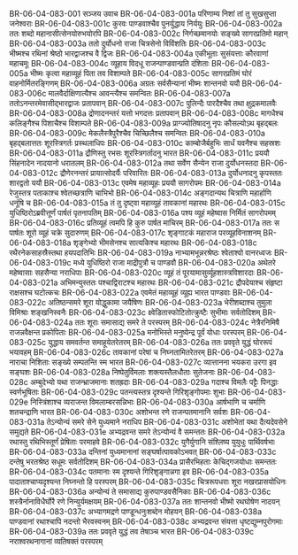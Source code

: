 BR-06-04-083-001  सञ्जय उवाच
BR-06-04-083-001a परिणाम्य निशां तां तु सुखसुप्ता जनेश्वराः
BR-06-04-083-001c कुरवः पाण्डवाश्चैव पुनर्युद्धाय निर्ययुः
BR-06-04-083-002a ततः शब्दो महानासीत्सेनयोरुभयोरपि
BR-06-04-083-002c निर्गच्छमानयोः सङ्ख्ये सागरप्रतिमो महान्
BR-06-04-083-003a ततो दुर्योधनो राजा चित्रसेनो विविंशतिः
BR-06-04-083-003c भीष्मश्च रथिनां श्रेष्ठो भारद्वाजश्च वै द्विजः
BR-06-04-083-004a एकीभूताः सुसंयत्ताः कौरवाणां महाचमूः
BR-06-04-083-004c व्यूहाय विदधू राजन्पाण्डवान्प्रति दंशिताः
BR-06-04-083-005a भीष्मः कृत्वा महाव्यूहं पिता तव विशाम्पते
BR-06-04-083-005c सागरप्रतिमं घोरं वाहनोर्मितरङ्गिणम्
BR-06-04-083-006a अग्रतः सर्वसैन्यानां भीष्मः शान्तनवो ययौ
BR-06-04-083-006c मालवैर्दाक्षिणात्यैश्च आवन्त्यैश्च समन्वितः
BR-06-04-083-007a ततोऽनन्तरमेवासीद्भारद्वाजः प्रतापवान्
BR-06-04-083-007c पुलिन्दैः पारदैश्चैव तथा क्षुद्रकमालवैः
BR-06-04-083-008a द्रोणादनन्तरं यत्तो भगदत्तः प्रतापवान्
BR-06-04-083-008c मागधैश्च कलिङ्गैश्च पिशाचैश्च विशाम्पते
BR-06-04-083-009a प्राग्ज्योतिषादनु नृपः कौसल्योऽथ बृहद्बलः
BR-06-04-083-009c मेकलैस्त्रैपुरैश्चैव चिच्छिलैश्च समन्वितः
BR-06-04-083-010a बृहद्बलात्ततः शूरस्त्रिगर्तः प्रस्थलाधिपः
BR-06-04-083-010c काम्बोजैर्बहुभिः सार्धं यवनैश्च सहस्रशः
BR-06-04-083-011a द्रौणिस्तु रभसः शूरस्त्रिगर्तादनु भारत
BR-06-04-083-011c प्रययौ सिंहनादेन नादयानो धरातलम्
BR-06-04-083-012a तथा सर्वेण सैन्येन राजा दुर्योधनस्तदा
BR-06-04-083-012c द्रौणेरनन्तरं प्रायात्सोदर्यैः परिवारितः
BR-06-04-083-013a दुर्योधनादनु कृपस्ततः शारद्वतो ययौ
BR-06-04-083-013c एवमेष महाव्यूहः प्रययौ सागरोपमः
BR-06-04-083-014a रेजुस्तत्र पताकाश्च श्वेतच्छत्राणि चाभिभो
BR-06-04-083-014c अङ्गदान्यथ चित्राणि महार्हाणि धनूंषि च
BR-06-04-083-015a तं तु दृष्ट्वा महाव्यूहं तावकानां महारथः
BR-06-04-083-015c युधिष्ठिरोऽब्रवीत्तूर्णं पार्षतं पृतनापतिम्
BR-06-04-083-016a पश्य व्यूहं महेष्वास निर्मितं सागरोपमम्
BR-06-04-083-016c प्रतिव्यूहं त्वमपि हि कुरु पार्षत माचिरम्
BR-06-04-083-017a ततः स पार्षतः शूरो व्यूहं चक्रे सुदारुणम्
BR-06-04-083-017c शृङ्गाटकं महाराज परव्यूहविनाशनम्
BR-06-04-083-018a शृङ्गेभ्यो भीमसेनश्च सात्यकिश्च महारथः
BR-06-04-083-018c रथैरनेकसाहस्रैस्तथा हयपदातिभिः
BR-06-04-083-019a नाभ्यामभून्नरश्रेष्ठः श्वेताश्वो वानरध्वजः
BR-06-04-083-019c मध्ये युधिष्ठिरो राजा माद्रीपुत्रौ च पाण्डवौ
BR-06-04-083-020a अथेतरे महेष्वासाः सहसैन्या नराधिपाः
BR-06-04-083-020c व्यूहं तं पूरयामासुर्व्यूहशास्त्रविशारदाः
BR-06-04-083-021a अभिमन्युस्ततः पश्चाद्विराटश्च महारथः
BR-06-04-083-021c द्रौपदेयाश्च संहृष्टा राक्षसश्च घटोत्कचः
BR-06-04-083-022a एवमेतं महाव्यूहं व्यूह्य भारत पाण्डवाः
BR-06-04-083-022c अतिष्ठन्समरे शूरा योद्धुकामा जयैषिणः
BR-06-04-083-023a भेरीशब्दाश्च तुमुला विमिश्राः शङ्खनिस्वनैः
BR-06-04-083-023c क्ष्वेडितास्फोटितोत्क्रुष्टैः सुभीमाः सर्वतोदिशम्
BR-06-04-083-024a ततः शूराः समासाद्य समरे ते परस्परम्
BR-06-04-083-024c नेत्रैरनिमिषै राजन्नवैक्षन्त प्रकोपिताः
BR-06-04-083-025a मनोभिस्ते मनुष्येन्द्र पूर्वं योधाः परस्परम्
BR-06-04-083-025c युद्धाय समवर्तन्त समाहूयेतरेतरम्
BR-06-04-083-026a ततः प्रववृते युद्धं घोररूपं भयावहम्
BR-06-04-083-026c तावकानां परेषां च निघ्नतामितरेतरम्
BR-06-04-083-027a नाराचा निशिताः सङ्ख्ये सम्पतन्ति स्म भारत
BR-06-04-083-027c व्यात्तानना भयकरा उरगा इव सङ्घशः
BR-06-04-083-028a निष्पेतुर्विमलाः शक्त्यस्तैलधौताः सुतेजनाः
BR-06-04-083-028c अम्बुदेभ्यो यथा राजन्भ्राजमानाः शतह्रदाः
BR-06-04-083-029a गदाश्च विमलैः पट्टैः पिनद्धाः स्वर्णभूषिताः
BR-06-04-083-029c पतन्त्यस्तत्र दृश्यन्ते गिरिशृङ्गोपमाः शुभाः
BR-06-04-083-029e निस्त्रिंशाश्च व्यराजन्त विमलाम्बरसन्निभाः
BR-06-04-083-030a आर्षभाणि च चर्माणि शतचन्द्राणि भारत
BR-06-04-083-030c अशोभन्त रणे राजन्पतमानानि सर्वशः
BR-06-04-083-031a तेऽन्योन्यं समरे सेने युध्यमाने नराधिप
BR-06-04-083-031c अशोभेतां यथा दैत्यदेवसेने समुद्यते
BR-06-04-083-031e अभ्यद्रवन्त समरे तेऽन्योन्यं वै समन्ततः
BR-06-04-083-032a रथास्तु रथिभिस्तूर्णं प्रेषिताः परमाहवे
BR-06-04-083-032c युगैर्युगानि संश्लिष्य युयुधुः पार्थिवर्षभाः
BR-06-04-083-033a दन्तिनां युध्यमानानां सङ्घर्षात्पावकोऽभवत्
BR-06-04-083-033c दन्तेषु भरतश्रेष्ठ सधूमः सर्वतोदिशम्
BR-06-04-083-034a प्रासैरभिहताः केचिद्गजयोधाः समन्ततः
BR-06-04-083-034c पतमानाः स्म दृश्यन्ते गिरिशृङ्गान्नगा इव
BR-06-04-083-035a पादाताश्चाप्यदृश्यन्त निघ्नन्तो हि परस्परम्
BR-06-04-083-035c चित्ररूपधराः शूरा नखरप्रासयोधिनः
BR-06-04-083-036a अन्योन्यं ते समासाद्य कुरुपाण्डवसैनिकाः
BR-06-04-083-036c शस्त्रैर्नानाविधैर्घोरै रणे निन्युर्यमक्षयम्
BR-06-04-083-037a ततः शान्तनवो भीष्मो रथघोषेण नादयन्
BR-06-04-083-037c अभ्यागमद्रणे पाण्डून्धनुःशब्देन मोहयन्
BR-06-04-083-038a पाण्डवानां रथाश्चापि नदन्तो भैरवस्वनम्
BR-06-04-083-038c अभ्यद्रवन्त संयत्ता धृष्टद्युम्नपुरोगमाः
BR-06-04-083-039a ततः प्रववृते युद्धं तव तेषाञ्च भारत
BR-06-04-083-039c नराश्वरथनागानां व्यतिषक्तं परस्परम्

